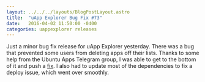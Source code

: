 ```yaml
---
layout: ../../../layouts/BlogPostLayout.astro
title:  "uApp Explorer Bug Fix #73"
date:   2016-04-02 11:50:00 -0400
categories: uappexplorer releases
---
```


Just a minor bug fix release for uApp Explorer yesterday. There was a bug that
prevented some users from deleting apps off their lists. Thanks to some help
from the Ubuntu Apps Telegram group, I was able to get to the bottom of it and
push a [fix](https://github.com/bhdouglass/uappexplorer/commit/b80dec96e47607db53c26afcdb3a7cc45937be0d).
I also had to update most of the dependencies to fix a deploy issue, which
went over smoothly.
